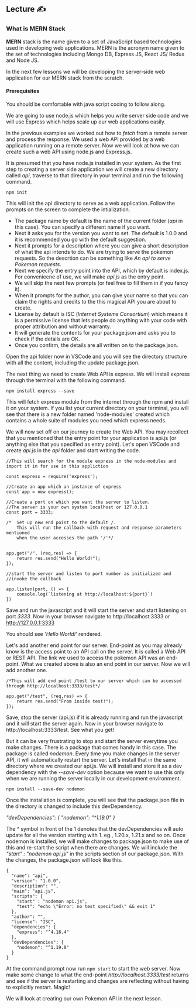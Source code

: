 ## Lecture ✍️

### What is MERN Stack
**MERN** stack is the name given to a set of JavaScript based technologies used in developing web applications. MERN is the acronym name given to the set of technologies including Mongo DB, Express JS, React JS/ Redux and Node JS. 

In the next few lessons we will be developing the server-side web application for our MERN stack from the scratch.

#### Prerequisites
You should be comfortable with java script coding to follow along. 


We are going to use node.js which helps you write server side code and we will use Express which helps scale up our web applications easily.

In the previous examples we worked out how to *fetch* from a remote server and process the response. We used a web API provided by a web application running on a remote server. Now we will look at how we can create such a web API using node.js and Express.js.

It is presumed that you have node.js installed in your system. As the first step to creating a server side application we will create a new directory called *api*, traverse to that directory in your terminal and run the following command. 

`npm init`

This will init the api directory to serve as a web application. Follow the 
prompts on the screen to complete the intialization. 
* The package name by default is the name of the current folder (*api* in this case). You can specify a different name if you want. 
* Next it asks you for the version you want to set. The default is 1.0.0 and it is recommended you go with the default suggestion. 
* Next it prompts for a description where you can give a short description of what the api intends to do. We are trying to serve the pokemon requests. So the descrtion can be something like *An api to serve Pokemon requests*. 
* Next we specify the entry point into the API, which by default is index.js. For conveniecne of use, we will make *api.js* as the entry point. 
* We will skip the next few prompts (or feel free to fill them in if you fancy it). 
* When it prompts for the author, you can give your name so that you can claim the rights and credits to the this magical API you are about to create.
* License by default is ISC (*Internet Systems Consortium*) which means it is a permissive license that lets people do anything with your code with proper attribution and without warranty.
* It will generate the contents for your package.json and asks you to check if the details are OK.
* Once you confirm, the details are all written on to the package.json. 

Open the api folder now in VSCode and you will see the directory structure with all the content, including the update package.json. 

The next thing we need to create Web API is express. We will install express through the terminal with the following command. 

`npm install express --save`

This will fetch express module from the internet through the npm and install it on your system. If you list your current directory on your terminal, you will see that there is a new folder named 'node-modules' created which contains a whole suite of modules you need which express needs. 

We will now set off on our journey to create the Web API. You may recollect that you mentioned that the entry point for your application is api.js (or anything else that you specified as entry point). Let's open VSCode and create *api.js* in the *api* folder and start writing the code.

```
//This will search for the module express in the node-modules and import it in for use in this appliction

const express = require('express');

//Create an app which an instance of express
const app = new express();

//Create a port on which you want the server to listen. 
//The server is your own system localhost or 127.0.0.1
const port = 3333;

/*  Set up new end point to the default /. 
    This will run the callback with request and response parameters mentioned 
    when the user accesses the path '/'*/


app.get("/", (req,res) => {
    return res.send("Hello World!");
});

//start the server and listen to port number as initialized and 
//invoke the callback

app.listen(port, () => {
    console.log(`listening at http://localhost:${port}`)
})
```

Save and run the javascript and it will start the server and start listening on port *3333*. Now in your browser navigate to http://localhost:3333 or http://127.0.0.1:3333 

You should see *'Hello World!'* rendered. 

Let's add another end point for our server. End-point as you may already know is the access point to an API call on the server. It is called a Web API or REST API. The link we used to access the pokemon API was an end-point. What we created above is also an end point in our server. Now we will add another one.

```
/*This will add end point /test to our server which can be accessed through http://localhost:3333/test*/

app.get("/test", (req,res) => {
    return res.send("From inside test!");
});

```
Save, stop the server (api.js) if it is already running and run the javascript and it will start the server again. Now in your browser navigate to http://localhost:3333/test. See what you get!

But it can be very frustrating to stop and start the server everytime you make changes. There is a package that comes handy in this case. The package is called *nodemon*. Every time you make changes in the server API, it will automatically restart the server. Let's install that in the same directory where we created our api.js. We will install and store it as a dev dependency with the *--save-dev* option because we want to use this only when we are running the server locally in our development environment. 

`npm install --save-dev nodemon`

Once the installation is complete, you will see that the package.json file in the directory is changed to include this devDependency. 

*"devDependencies": {*
    *"nodemon": "^1.19.0"*
*}*

The ^ symbol in front of the 1 denotes that the devDependencies will auto update for all the version starting with 1. eg., 1.20.x, 1.21.x and so on.
Once nodemon is installed, we will make changes to package.json to make use of this and re-start the script when there are changes. We will include the *"start" : "nodemon api.js"* in the scripts section of our package.json. With the changes, the package.json will look like this. 

```
{
  "name": "api",
  "version": "1.0.0",
  "description": "",
  "main": "api.js",
  "scripts": {
    "start" : "nodemon api.js",
    "test": "echo \"Error: no test specified\" && exit 1"
  },
  "author": "",
  "license": "ISC",
  "dependencies": {
    "express": "^4.16.4"
  },
  "devDependencies": {
    "nodemon": "^1.19.0"
  }
}
```

At the command prompt now run `npm start` to start the web server. 
Now make some change to what the end-point *http://localhost:3333/test* returns and see if the server is restarting and changes are reflecting without having to explicitly restart. Magic!

We will look at creating our own Pokemon API in the next lesson.
